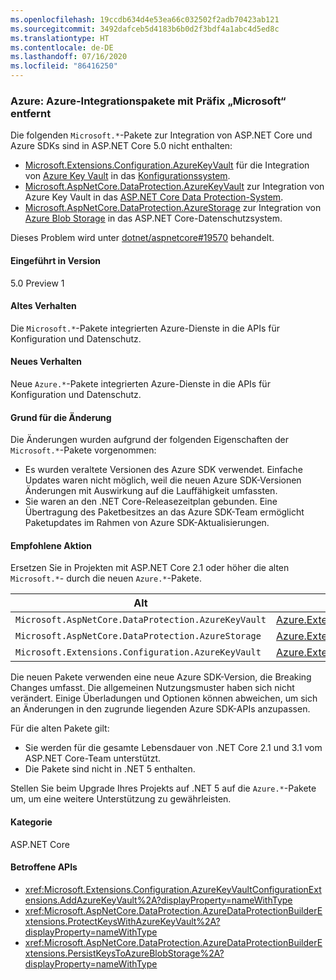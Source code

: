 ```yaml
---
ms.openlocfilehash: 19ccdb634d4e53ea66c032502f2adb70423ab121
ms.sourcegitcommit: 3492dafceb5d4183b6b0d2f3bdf4a1abc4d5ed8c
ms.translationtype: HT
ms.contentlocale: de-DE
ms.lasthandoff: 07/16/2020
ms.locfileid: "86416250"
---
```

### <a name="azure-microsoft-prefixed-azure-integration-packages-removed"></a>Azure: Azure-Integrationspakete mit Präfix „Microsoft“ entfernt

Die folgenden `Microsoft.*`-Pakete zur Integration von ASP.NET Core und Azure SDKs sind in ASP.NET Core 5.0 nicht enthalten:

* [Microsoft.Extensions.Configuration.AzureKeyVault](https://www.nuget.org/packages/Microsoft.Extensions.Configuration.AzureKeyVault/) für die Integration von [Azure Key Vault](/azure/key-vault/) in das [Konfigurationssystem](/aspnet/core/fundamentals/configuration/).
* [Microsoft.AspNetCore.DataProtection.AzureKeyVault](https://www.nuget.org/packages/Microsoft.AspNetCore.DataProtection.AzureKeyVault/) zur Integration von Azure Key Vault in das [ASP.NET Core Data Protection-System](/aspnet/core/security/data-protection/introduction).
* [Microsoft.AspNetCore.DataProtection.AzureStorage](https://www.nuget.org/packages/Microsoft.AspNetCore.DataProtection.AzureStorage/) zur Integration von [Azure Blob Storage](/azure/storage/blobs/) in das ASP.NET Core-Datenschutzsystem.

Dieses Problem wird unter [dotnet/aspnetcore#19570](https://github.com/dotnet/aspnetcore/issues/19570) behandelt.

#### <a name="version-introduced"></a>Eingeführt in Version

5.0 Preview 1

#### <a name="old-behavior"></a>Altes Verhalten

Die `Microsoft.*`-Pakete integrierten Azure-Dienste in die APIs für Konfiguration und Datenschutz.

#### <a name="new-behavior"></a>Neues Verhalten

Neue `Azure.*`-Pakete integrierten Azure-Dienste in die APIs für Konfiguration und Datenschutz.

#### <a name="reason-for-change"></a>Grund für die Änderung

Die Änderungen wurden aufgrund der folgenden Eigenschaften der `Microsoft.*`-Pakete vorgenommen:

* Es wurden veraltete Versionen des Azure SDK verwendet. Einfache Updates waren nicht möglich, weil die neuen Azure SDK-Versionen Änderungen mit Auswirkung auf die Lauffähigkeit umfassten.
* Sie waren an den .NET Core-Releasezeitplan gebunden. Eine Übertragung des Paketbesitzes an das Azure SDK-Team ermöglicht Paketupdates im Rahmen von Azure SDK-Aktualisierungen.

#### <a name="recommended-action"></a>Empfohlene Aktion

Ersetzen Sie in Projekten mit ASP.NET Core 2.1 oder höher die alten `Microsoft.*`- durch die neuen `Azure.*`-Pakete.

| Alt | Neu |
|--|--|
| `Microsoft.AspNetCore.DataProtection.AzureKeyVault` | [Azure.Extensions.AspNetCore.DataProtection.Keys](https://www.nuget.org/packages/Azure.Extensions.AspNetCore.DataProtection.Keys) |
| `Microsoft.AspNetCore.DataProtection.AzureStorage` | [Azure.Extensions.AspNetCore.DataProtection.Blobs](https://www.nuget.org/packages/Azure.Extensions.AspNetCore.DataProtection.Blobs) |
| `Microsoft.Extensions.Configuration.AzureKeyVault` | [Azure.Extensions.AspNetCore.Configuration.Secrets](https://www.nuget.org/packages/Azure.Extensions.AspNetCore.Configuration.Secrets) |

Die neuen Pakete verwenden eine neue Azure SDK-Version, die Breaking Changes umfasst. Die allgemeinen Nutzungsmuster haben sich nicht verändert. Einige Überladungen und Optionen können abweichen, um sich an Änderungen in den zugrunde liegenden Azure SDK-APIs anzupassen.

Für die alten Pakete gilt:

* Sie werden für die gesamte Lebensdauer von .NET Core 2.1 und 3.1 vom ASP.NET Core-Team unterstützt.
* Die Pakete sind nicht in .NET 5 enthalten.

Stellen Sie beim Upgrade Ihres Projekts auf .NET 5 auf die `Azure.*`-Pakete um, um eine weitere Unterstützung zu gewährleisten.

#### <a name="category"></a>Kategorie

ASP.NET Core

#### <a name="affected-apis"></a>Betroffene APIs

- <xref:Microsoft.Extensions.Configuration.AzureKeyVaultConfigurationExtensions.AddAzureKeyVault%2A?displayProperty=nameWithType>
- <xref:Microsoft.AspNetCore.DataProtection.AzureDataProtectionBuilderExtensions.ProtectKeysWithAzureKeyVault%2A?displayProperty=nameWithType>
- <xref:Microsoft.AspNetCore.DataProtection.AzureDataProtectionBuilderExtensions.PersistKeysToAzureBlobStorage%2A?displayProperty=nameWithType>

<!--

#### Affected APIs

- `Overload:Microsoft.Extensions.Configuration.AzureKeyVaultConfigurationExtensions.AddAzureKeyVault`
- `Overload:Microsoft.AspNetCore.DataProtection.AzureDataProtectionBuilderExtensions.ProtectKeysWithAzureKeyVault`
- `Overload:Microsoft.AspNetCore.DataProtection.AzureDataProtectionBuilderExtensions.PersistKeysToAzureBlobStorage`

-->

